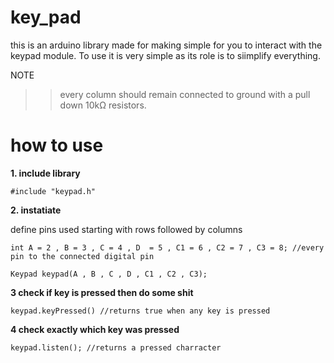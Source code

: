 # key_pad
this is an arduino library made for making simple for you to interact with the keypad module. To use it is very simple as its role is to siimplify everything.

NOTE
>>every column should remain connected to ground with a pull down 10kΩ resistors.


# how to use

**1. include library**

```#include "keypad.h"```

**2. instatiate**

define pins used starting with rows followed by columns

```int A = 2 , B = 3 , C = 4 , D  = 5 , C1 = 6 , C2 = 7 , C3 = 8; //every pin to the connected digital pin```

```Keypad keypad(A , B , C , D , C1 , C2 , C3);```

**3 check if key is pressed then do some shit**

```keypad.keyPressed() //returns true when any key is pressed```

**4 check exactly which key was pressed**

```keypad.listen(); //returns a pressed charracter```
